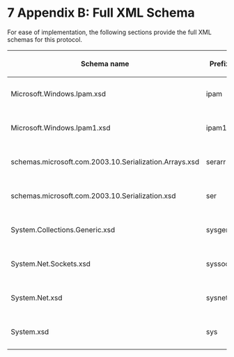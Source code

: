 <html dir="LTR" xmlns:mshelp="http://msdn.microsoft.com/mshelp" xmlns:ddue="http://ddue.schemas.microsoft.com/authoring/2003/5" xmlns:xlink="http://www.w3.org/1999/xlink" xmlns:tool="http://www.microsoft.com/tooltip">
 <body>
 <div id="header">
 <h1 class="heading">7 Appendix B: Full XML Schema</h1>
 </div>
 <div id="mainSection">
 <div id="mainBody">
 <div id="allHistory" class="saveHistory"></div>
 <div id="sectionSection0" class="section" name="collapseableSection">
 

<p>For ease of implementation, the following sections provide
the full XML schemas for this protocol.</p>

<table>
 <thead>
 <tr>
 <th>
 <p>Schema name</p>
 </th>
 <th>
 <p>Prefix</p>
 </th>
 <th>
 <p>Section</p>
 </th>
 </tr>
 </thead>
 <tr>
 <td>
 <p>Microsoft.Windows.Ipam.xsd</p>
 </td>
 <td>
 <p>ipam</p>
 </td>
 <td>
 <p>section <a href="793f6437-c582-470b-a2ba-2ec4ea582a87.md">7.1</a></p>
 </td>
 </tr>
 <tr>
 <td>
 <p>Microsoft.Windows.Ipam1.xsd</p>
 </td>
 <td>
 <p>ipam1</p>
 </td>
 <td>
 <p>section <a href="5ec3d483-844f-4982-9c8d-90c175fdc040.md">7.2</a></p>
 </td>
 </tr>
 <tr>
 <td>
 <p>schemas.microsoft.com.2003.10.Serialization.Arrays.xsd</p>
 </td>
 <td>
 <p>serarr</p>
 </td>
 <td>
 <p>section <a href="a7991a33-9ada-4003-98b3-36d2199ba149.md">7.3</a></p>
 </td>
 </tr>
 <tr>
 <td>
 <p>schemas.microsoft.com.2003.10.Serialization.xsd</p>
 </td>
 <td>
 <p>ser</p>
 </td>
 <td>
 <p>section <a href="53f9cc0c-6be7-4a55-bc21-00cbc5b67f84.md">7.4</a></p>
 </td>
 </tr>
 <tr>
 <td>
 <p>System.Collections.Generic.xsd</p>
 </td>
 <td>
 <p>sysgen</p>
 </td>
 <td>
 <p>section <a href="f374445d-acd8-4b7b-a799-81c05797aa13.md">7.5</a></p>
 </td>
 </tr>
 <tr>
 <td>
 <p>System.Net.Sockets.xsd</p>
 </td>
 <td>
 <p>syssock</p>
 </td>
 <td>
 <p>section <a href="b904193e-6aab-47f8-9174-5cd9b8ca7f3b.md">7.6</a></p>
 </td>
 </tr>
 <tr>
 <td>
 <p>System.Net.xsd</p>
 </td>
 <td>
 <p>sysnet</p>
 </td>
 <td>
 <p>section <a href="6b455fb5-f4e5-4e73-92a2-8f8903bd1b4d.md">7.7</a></p>
 </td>
 </tr>
 <tr>
 <td>
 <p>System.xsd</p>
 </td>
 <td>
 <p>sys</p>
 </td>
 <td>
 <p>section <a href="b8402e5f-75c5-44a8-898a-ff48f34f3d72.md">7.8</a></p>
 </td>
 </tr>
</table>

<p> </p>


 </div>
 </div>
 </div>
 </body>
</html>